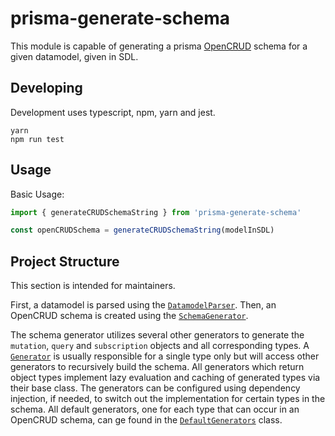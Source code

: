 # prisma-generate-schema

This module is capable of generating a prisma [OpenCRUD](https://www.opencrud.org/) schema for a given datamodel, given in SDL.

## Developing

Development uses typescript, npm, yarn and jest.

```
yarn
npm run test
```

## Usage

Basic Usage:

```typescript
import { generateCRUDSchemaString } from 'prisma-generate-schema'

const openCRUDSchema = generateCRUDSchemaString(modelInSDL)
```

## Project Structure

This section is intended for maintainers.

First, a datamodel is parsed using the [`DatamodelParser`](src/datamodel/parser.ts). Then, an OpenCRUD schema is created using the [`SchemaGenerator`](src/generator/schemaGenerator.ts).

The schema generator utilizes several other generators to generate the `mutation`, `query` and `subscription` objects and all corresponding types. A [`Generator`](src/generator/generator.ts) is usually responsible for a single type only but will access other generators to recursively build the schema. All generators which return object types implement lazy evaluation and caching of generated types via their base class. The generators can be configured using dependency injection, if needed, to switch out the implementation for certain types in the schema. All default generators, one for each type that can occur in an OpenCRUD schema, can ge found in the [`DefaultGenerators`](src/generator/defaultGenerators.ts) class.
